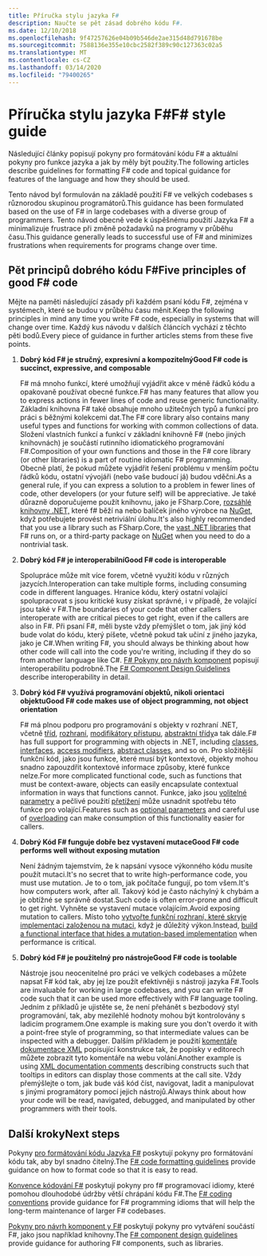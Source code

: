 ```yaml
---
title: Příručka stylu jazyka F#
description: Naučte se pět zásad dobrého kódu F#.
ms.date: 12/10/2018
ms.openlocfilehash: 9f47257626e04b09b546de2ae315d48d791678be
ms.sourcegitcommit: 7588136e355e10cbc2582f389c90c127363c02a5
ms.translationtype: MT
ms.contentlocale: cs-CZ
ms.lasthandoff: 03/14/2020
ms.locfileid: "79400265"
---
```

# <a name="f-style-guide"></a><span data-ttu-id="f1bf0-103">Příručka stylu jazyka F#</span><span class="sxs-lookup"><span data-stu-id="f1bf0-103">F# style guide</span></span>

<span data-ttu-id="f1bf0-104">Následující články popisují pokyny pro formátování kódu F# a aktuální pokyny pro funkce jazyka a jak by měly být použity.</span><span class="sxs-lookup"><span data-stu-id="f1bf0-104">The following articles describe guidelines for formatting F# code and topical guidance for features of the language and how they should be used.</span></span>

<span data-ttu-id="f1bf0-105">Tento návod byl formulován na základě použití F# ve velkých codebases s různorodou skupinou programátorů.</span><span class="sxs-lookup"><span data-stu-id="f1bf0-105">This guidance has been formulated based on the use of F# in large codebases with a diverse group of programmers.</span></span> <span data-ttu-id="f1bf0-106">Tento návod obecně vede k úspěšnému použití Jazyka F# a minimalizuje frustrace při změně požadavků na programy v průběhu času.</span><span class="sxs-lookup"><span data-stu-id="f1bf0-106">This guidance generally leads to successful use of F# and minimizes frustrations when requirements for programs change over time.</span></span>

## <a name="five-principles-of-good-f-code"></a><span data-ttu-id="f1bf0-107">Pět principů dobrého kódu F#</span><span class="sxs-lookup"><span data-stu-id="f1bf0-107">Five principles of good F# code</span></span>

<span data-ttu-id="f1bf0-108">Mějte na paměti následující zásady při každém psaní kódu F#, zejména v systémech, které se budou v průběhu času měnit.</span><span class="sxs-lookup"><span data-stu-id="f1bf0-108">Keep the following principles in mind any time you write F# code, especially in systems that will change over time.</span></span> <span data-ttu-id="f1bf0-109">Každý kus návodu v dalších článcích vychází z těchto pěti bodů.</span><span class="sxs-lookup"><span data-stu-id="f1bf0-109">Every piece of guidance in further articles stems from these five points.</span></span>

1. <span data-ttu-id="f1bf0-110">**Dobrý kód F# je stručný, expresivní a kompozitelný**</span><span class="sxs-lookup"><span data-stu-id="f1bf0-110">**Good F# code is succinct, expressive, and composable**</span></span>

    <span data-ttu-id="f1bf0-111">F# má mnoho funkcí, které umožňují vyjádřit akce v méně řádků kódu a opakovaně používat obecné funkce.</span><span class="sxs-lookup"><span data-stu-id="f1bf0-111">F# has many features that allow you to express actions in fewer lines of code and reuse generic functionality.</span></span> <span data-ttu-id="f1bf0-112">Základní knihovna F# také obsahuje mnoho užitečných typů a funkcí pro práci s běžnými kolekcemi dat.</span><span class="sxs-lookup"><span data-stu-id="f1bf0-112">The F# core library also contains many useful types and functions for working with common collections of data.</span></span> <span data-ttu-id="f1bf0-113">Složení vlastních funkcí a funkcí v základní knihovně F# (nebo jiných knihovnách) je součástí rutinního idiomatického programování F#.</span><span class="sxs-lookup"><span data-stu-id="f1bf0-113">Composition of your own functions and those in the F# core library (or other libraries) is a part of routine idiomatic F# programming.</span></span> <span data-ttu-id="f1bf0-114">Obecně platí, že pokud můžete vyjádřit řešení problému v menším počtu řádků kódu, ostatní vývojáři (nebo vaše budoucí já) budou vděčni.</span><span class="sxs-lookup"><span data-stu-id="f1bf0-114">As a general rule, if you can express a solution to a problem in fewer lines of code, other developers (or your future self) will be appreciative.</span></span> <span data-ttu-id="f1bf0-115">Je také důrazně doporučujeme použít knihovnu, jako je FSharp.Core, [rozsáhlé knihovny .NET,](../../../api/index.md) které f# běží na nebo balíček jiného výrobce na [NuGet,](https://www.nuget.org/) když potřebujete provést netriviální úlohu.</span><span class="sxs-lookup"><span data-stu-id="f1bf0-115">It's also highly recommended that you use a library such as FSharp.Core, the [vast .NET libraries](../../../api/index.md) that F# runs on, or a third-party package on [NuGet](https://www.nuget.org/) when you need to do a nontrivial task.</span></span>

2. <span data-ttu-id="f1bf0-116">**Dobrý kód F# je interoperabilní**</span><span class="sxs-lookup"><span data-stu-id="f1bf0-116">**Good F# code is interoperable**</span></span>

    <span data-ttu-id="f1bf0-117">Spolupráce může mít více forem, včetně využití kódu v různých jazycích.</span><span class="sxs-lookup"><span data-stu-id="f1bf0-117">Interoperation can take multiple forms, including consuming code in different languages.</span></span> <span data-ttu-id="f1bf0-118">Hranice kódu, který ostatní volající spolupracovat s jsou kritické kusy získat správné, i v případě, že volající jsou také v F#.</span><span class="sxs-lookup"><span data-stu-id="f1bf0-118">The boundaries of your code that other callers interoperate with are critical pieces to get right, even if the callers are also in F#.</span></span> <span data-ttu-id="f1bf0-119">Při psaní F#, měli byste vždy přemýšlet o tom, jak jiný kód bude volat do kódu, který píšete, včetně pokud tak učiní z jiného jazyka, jako je C#.</span><span class="sxs-lookup"><span data-stu-id="f1bf0-119">When writing F#, you should always be thinking about how other code will call into the code you're writing, including if they do so from another language like C#.</span></span> <span data-ttu-id="f1bf0-120">[F# Pokyny pro návrh komponent](component-design-guidelines.md) popisují interoperabilitu podrobně.</span><span class="sxs-lookup"><span data-stu-id="f1bf0-120">The [F# Component Design Guidelines](component-design-guidelines.md) describe interoperability in detail.</span></span>

3. <span data-ttu-id="f1bf0-121">**Dobrý kód F# využívá programování objektů, nikoli orientaci objektu**</span><span class="sxs-lookup"><span data-stu-id="f1bf0-121">**Good F# code makes use of object programming, not object orientation**</span></span>

    <span data-ttu-id="f1bf0-122">F# má plnou podporu pro programování s objekty v rozhraní .NET, včetně [tříd](../language-reference/classes.md), [rozhraní](../language-reference/interfaces.md), [modifikátory přístupu](../language-reference/access-control.md), [abstraktní třídy](../language-reference/abstract-classes.md)a tak dále.</span><span class="sxs-lookup"><span data-stu-id="f1bf0-122">F# has full support for programming with objects in .NET, including [classes](../language-reference/classes.md), [interfaces](../language-reference/interfaces.md), [access modifiers](../language-reference/access-control.md), [abstract classes](../language-reference/abstract-classes.md), and so on.</span></span> <span data-ttu-id="f1bf0-123">Pro složitější funkční kód, jako jsou funkce, které musí být kontextové, objekty mohou snadno zapouzdřit kontextové informace způsoby, které funkce nelze.</span><span class="sxs-lookup"><span data-stu-id="f1bf0-123">For more complicated functional code, such as functions that must be context-aware, objects can easily encapsulate contextual information in ways that functions cannot.</span></span> <span data-ttu-id="f1bf0-124">Funkce, jako jsou [volitelné parametry](../language-reference/members/methods.md#optional-arguments) a pečlivé použití [přetížení](../language-reference/members/methods.md#overloaded-methods) může usnadnit spotřebu této funkce pro volající.</span><span class="sxs-lookup"><span data-stu-id="f1bf0-124">Features such as [optional parameters](../language-reference/members/methods.md#optional-arguments) and careful use of [overloading](../language-reference/members/methods.md#overloaded-methods) can make consumption of this functionality easier for callers.</span></span>

4. <span data-ttu-id="f1bf0-125">**Dobrý Kód F# funguje dobře bez vystavení mutace**</span><span class="sxs-lookup"><span data-stu-id="f1bf0-125">**Good F# code performs well without exposing mutation**</span></span>

    <span data-ttu-id="f1bf0-126">Není žádným tajemstvím, že k napsání vysoce výkonného kódu musíte použít mutaci.</span><span class="sxs-lookup"><span data-stu-id="f1bf0-126">It's no secret that to write high-performance code, you must use mutation.</span></span> <span data-ttu-id="f1bf0-127">Je to o tom, jak počítače fungují, po tom všem.</span><span class="sxs-lookup"><span data-stu-id="f1bf0-127">It's how computers work, after all.</span></span> <span data-ttu-id="f1bf0-128">Takový kód je často náchylný k chybám a je obtížné se správně dostat.</span><span class="sxs-lookup"><span data-stu-id="f1bf0-128">Such code is often error-prone and difficult to get right.</span></span> <span data-ttu-id="f1bf0-129">Vyhněte se vystavení mutace volajícím.</span><span class="sxs-lookup"><span data-stu-id="f1bf0-129">Avoid exposing mutation to callers.</span></span> <span data-ttu-id="f1bf0-130">Místo toho [vytvořte funkční rozhraní, které skryje implementaci založenou na mutaci,](conventions.md#performance) když je důležitý výkon.</span><span class="sxs-lookup"><span data-stu-id="f1bf0-130">Instead, [build a functional interface that hides a mutation-based implementation](conventions.md#performance) when performance is critical.</span></span>

5. <span data-ttu-id="f1bf0-131">**Dobrý kód F# je použitelný pro nástroje**</span><span class="sxs-lookup"><span data-stu-id="f1bf0-131">**Good F# code is toolable**</span></span>

    <span data-ttu-id="f1bf0-132">Nástroje jsou neocenitelné pro práci ve velkých codebases a můžete napsat F# kód tak, aby jej lze použít efektivněji s nástroji jazyka F#.</span><span class="sxs-lookup"><span data-stu-id="f1bf0-132">Tools are invaluable for working in large codebases, and you can write F# code such that it can be used more effectively with F# language tooling.</span></span> <span data-ttu-id="f1bf0-133">Jedním z příkladů je ujistěte se, že není přehánět s bezbodový styl programování, tak, aby mezilehlé hodnoty mohou být kontrolovány s ladicím programem.</span><span class="sxs-lookup"><span data-stu-id="f1bf0-133">One example is making sure you don't overdo it with a point-free style of programming, so that intermediate values can be inspected with a debugger.</span></span> <span data-ttu-id="f1bf0-134">Dalším příkladem je použití [komentáře dokumentace XML](../language-reference/xml-documentation.md) popisující konstrukce tak, že popisky v editorech můžete zobrazit tyto komentáře na webu volání.</span><span class="sxs-lookup"><span data-stu-id="f1bf0-134">Another example is using [XML documentation comments](../language-reference/xml-documentation.md) describing constructs such that tooltips in editors can display those comments at the call site.</span></span> <span data-ttu-id="f1bf0-135">Vždy přemýšlejte o tom, jak bude váš kód číst, navigovat, ladit a manipulovat s jinými programátory pomocí jejich nástrojů.</span><span class="sxs-lookup"><span data-stu-id="f1bf0-135">Always think about how your code will be read, navigated, debugged, and manipulated by other programmers with their tools.</span></span>

## <a name="next-steps"></a><span data-ttu-id="f1bf0-136">Další kroky</span><span class="sxs-lookup"><span data-stu-id="f1bf0-136">Next steps</span></span>

<span data-ttu-id="f1bf0-137">Pokyny [pro formátování kódu Jazyka F#](formatting.md) poskytují pokyny pro formátování kódu tak, aby byl snadno čitelný.</span><span class="sxs-lookup"><span data-stu-id="f1bf0-137">The [F# code formatting guidelines](formatting.md) provide guidance on how to format code so that it is easy to read.</span></span>

<span data-ttu-id="f1bf0-138">[Konvence kódování F#](conventions.md) poskytují pokyny pro f# programovací idiomy, které pomohou dlouhodobé údržby větší chrápání kódu F#.</span><span class="sxs-lookup"><span data-stu-id="f1bf0-138">The [F# coding conventions](conventions.md) provide guidance for F# programming idioms that will help the long-term maintenance of larger F# codebases.</span></span>

<span data-ttu-id="f1bf0-139">[Pokyny pro návrh komponent y F#](component-design-guidelines.md) poskytují pokyny pro vytváření součástí F#, jako jsou například knihovny.</span><span class="sxs-lookup"><span data-stu-id="f1bf0-139">The [F# component design guidelines](component-design-guidelines.md) provide guidance for authoring F# components, such as libraries.</span></span>
